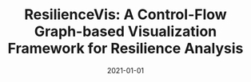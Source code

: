 ---
title: "ResilienceVis: A Control-Flow Graph-based Visualization Framework for Resilience Analysis"
excerpt: "A control-flow graph-based visualization framework for resilience analysis, providing comprehensive insights into program resilience characteristics and error propagation patterns."
date: 2021-01-01
venue: "2021 Workshop on Silicon Errors in Logic - System Effects (SELSE)"
paperurl: 'https://selse.ece.illinois.edu/'
citation: 'Jiang, H., Guan, Q., Fang, B., Ruan, S., Krishnamoorthy, S., & DeBardeleben, N. (2021). ResilienceVis: A Control-Flow Graph-based Visualization Framework for Resilience Analysis. <i>2021 Workshop on Silicon Errors in Logic - System Effects (SELSE)</i>.'
--- 